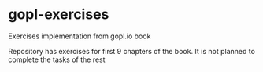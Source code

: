 # gopl-exercises
Exercises implementation from gopl.io book

Repository has exercises for first 9 chapters of the book.
It is not planned to complete the tasks of the rest
